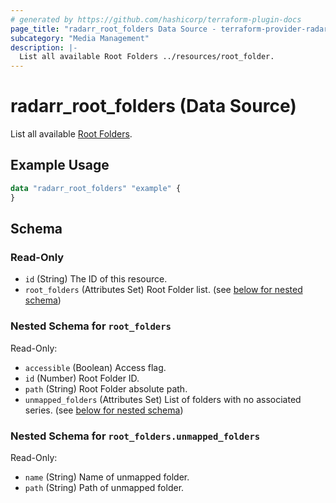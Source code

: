 ```yaml
---
# generated by https://github.com/hashicorp/terraform-plugin-docs
page_title: "radarr_root_folders Data Source - terraform-provider-radarr"
subcategory: "Media Management"
description: |-
  List all available Root Folders ../resources/root_folder.
---
```


# radarr_root_folders (Data Source)

<!-- subcategory:Media Management -->
List all available [Root Folders](../resources/root_folder).

## Example Usage

```terraform
data "radarr_root_folders" "example" {
}
```

<!-- schema generated by tfplugindocs -->
## Schema

### Read-Only

- `id` (String) The ID of this resource.
- `root_folders` (Attributes Set) Root Folder list. (see [below for nested schema](#nestedatt--root_folders))

<a id="nestedatt--root_folders"></a>
### Nested Schema for `root_folders`

Read-Only:

- `accessible` (Boolean) Access flag.
- `id` (Number) Root Folder ID.
- `path` (String) Root Folder absolute path.
- `unmapped_folders` (Attributes Set) List of folders with no associated series. (see [below for nested schema](#nestedatt--root_folders--unmapped_folders))

<a id="nestedatt--root_folders--unmapped_folders"></a>
### Nested Schema for `root_folders.unmapped_folders`

Read-Only:

- `name` (String) Name of unmapped folder.
- `path` (String) Path of unmapped folder.
